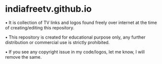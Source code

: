 # indiafreetv.github.io

• It is collection of TV links and logos found freely over internet at the time of creating/editing this repository.

• This repository is created for educational purpose only, any further distribution or commercial use is strictly prohibited.

• If you see any copyright issue in my code/logos, let me know, I will remove the same.
